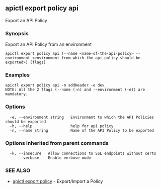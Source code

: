 ## apictl export policy api

Export an API Policy

### Synopsis

Export an API Policy from an environment

```
apictl export policy api (--name <name-of-the-api-policy> --environment <environment-from-which-the-api-policy-should-be-exported>) [flags]
```

### Examples

```
apictl export policy api -n addHeader -e dev
NOTE: All the 2 flags (--name (-n) and --environment (-e)) are mandatory.
```

### Options

```
  -e, --environment string   Environment to which the API Policies should be exported
  -h, --help                 help for api policy
  -n, --name string          Name of the API Policy to be exported
```

### Options inherited from parent commands

```
  -k, --insecure   Allow connections to SSL endpoints without certs
      --verbose    Enable verbose mode
```

### SEE ALSO

* [apictl export policy](apictl_export_policy.md) - Export/Import a Policy


